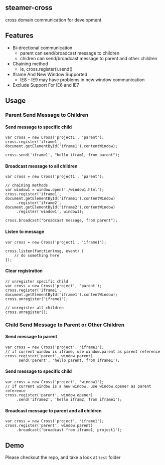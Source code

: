 ## steamer-cross
cross domain communication for development


## Features
* Bi-drectional communication
	- parent can send/broadcast message to children
	- chidren can send/broadcast message to parent and other children
* Chaining method
	- ie, cross.register().send()
* Iframe And New Window Supported
	- IE8 - IE9 may have problems in new window communication
* Exclude Support For IE6 and IE7


## Usage
### Parent Send Message to Children

#### Send message to specific child
```
var cross = new Cross('project1', 'parent');
cross.register('iframe1', document.getElementById('iframe1').contentWindow);

cross.send('iframe1', "hello ifram1, from parent");
```

#### Broadcast message to all children
```
var cross = new Cross('project1', 'parent');

// chaining methods
var window1 = window.open('./window1.html');
cross.register('iframe1', document.getElementById('iframe1').contentWindow)
	 .register('iframe2', document.getElementById('iframe2').contentWindow)
	 .register('window1', window1);

cross.broadcast("broadcast message, from parent");
```

#### Listen to message
```
var cross = new Cross('project1', 'iframe1');

cross.listen(function(msg, event) {
	// do something here
});
```

#### Clear registration
```
// unregister specific child
var cross = new Cross('project', 'parent');
cross.register('iframe1', document.getElementById('iframe1').contentWindow);
cross.unregister('iframe1');

// unregister all children
cross.unregister();
```

### Child Send Message to Parent or Other Children
#### Send message to parent
```
var cross = new Cross('project', 'iframe1');
// if current window is iframe, use window.parent as parent reference
cross.register('parent', window.parent)
      send('parent', 'hello parent, from iframe1');
```

#### Send message to specific child
```
var cross = new Cross('project', 'window1');
// if current window is a new window, use window.opener as parent reference
cross.register('parent', window.opener)
	 .send('iframe2', 'hello ifram2, from iframe1');
```

#### Broadcast message to parent and all children
```
var cross = new Cross('project', 'iframe1');
cross.register('parent', window.parent)
	 .broadcast('broadcast from iframe1, project1');
```

## Demo
Please checkout the repo, and take a look at `test` folder